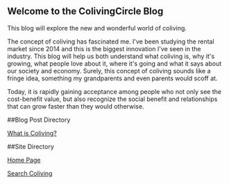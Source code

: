 ## Welcome to the ColivingCircle Blog

This blog will explore the new and wonderful world of coliving. 

The concept of coliving has fascinated me. I've been studying the rental market since 2014 and this is the biggest innovation I've seen in the industry. This blog will help us both understand what coliving is, why it's growing, what people love about it, where it's going and what it says about our society and economy. Surely, this concept of coliving sounds like a fringe idea, something my grandparents and even parents would scoff at. 

Today, it is rapidly gaining acceptance among people who not only see the cost-benefit value, but also recognize the social benefit and relationships that can grow faster than they would otherwise. 

##Blog Post Directory

[What is Coliving?](http://blog.colivingcircle.com/2020/03/06/what-is-coliving)

##Site Directory

[Home Page](colivingcircle.com)

[Search Coliving](search.colivingcircle.com)
